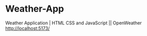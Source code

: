 # Weather-App
Weather Application | HTML CSS and JavaScript || OpenWeather
[http://localhost:5173/](https://stellar-frangollo-c0001b.netlify.app/)
